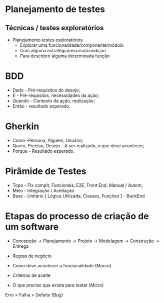 # Planejamento de testes
## Técnicas / testes exploratórios
- Planejamento testes exploratórios
  - Explorar uma funcionalidade/componente/módulo
  - Com alguma estratégia/recurso/condição
  - Para descobrir alguma determinada função

# BDD
- Dado - Pré-requisitos do desejo;
- E    - Pré-requisitos, necessidades da ação;
- Quando - Contexto da ação, realização;
- Então  - resultado esperado.

# Gherkin 
- Como -Persona, Alguém, Usuário;
- Quero, Preciso, Desejo - A ser  realizado, o que deve acontecer;
- Porque - Resultado esperado.

# Pirâmide de Testes 
- Topo - Flx complt, Funcionais, E2E, Front End, Manual / Autom;
- Meio - Integração / Aceitação
- Base - Unitário [ Lógica Utilizada, Classes, Funções ] - BackEnd

# Etapas do processo de criação de um software 
- Concepção → Planejamento → Projeto →  Modelagem → Construção → Entrega

- Regras de negócio 
- Como deve acontecer a funcionalidade (Macro)
- Critérios de aceite  
- O que preciso que exista para testar (Micro)

Erro > Falha > Defeito (Bug)